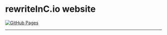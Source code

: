 rewriteInC.io website
=====================
[![GitHub Pages](https://github.com/rewriteInC/rewriteinc-www/actions/workflows/main.yml/badge.svg)](https://github.com/rewriteInC/rewriteinc-www/actions/workflows/main.yml)

---


